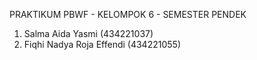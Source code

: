 PRAKTIKUM PBWF - KELOMPOK 6 - SEMESTER PENDEK
1. Salma Aida Yasmi         (434221037)
2. Fiqhi Nadya Roja Effendi (434221055)

